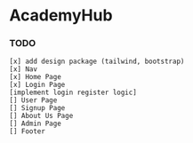 # AcademyHub

### TODO

    [x] add design package (tailwind, bootstrap)
    [x] Nav 
    [x] Home Page 
    [x] Login Page 
    [implement login register logic]
    [] User Page 
    [] Signup Page 
    [] About Us Page 
    [] Admin Page 
    [] Footer
